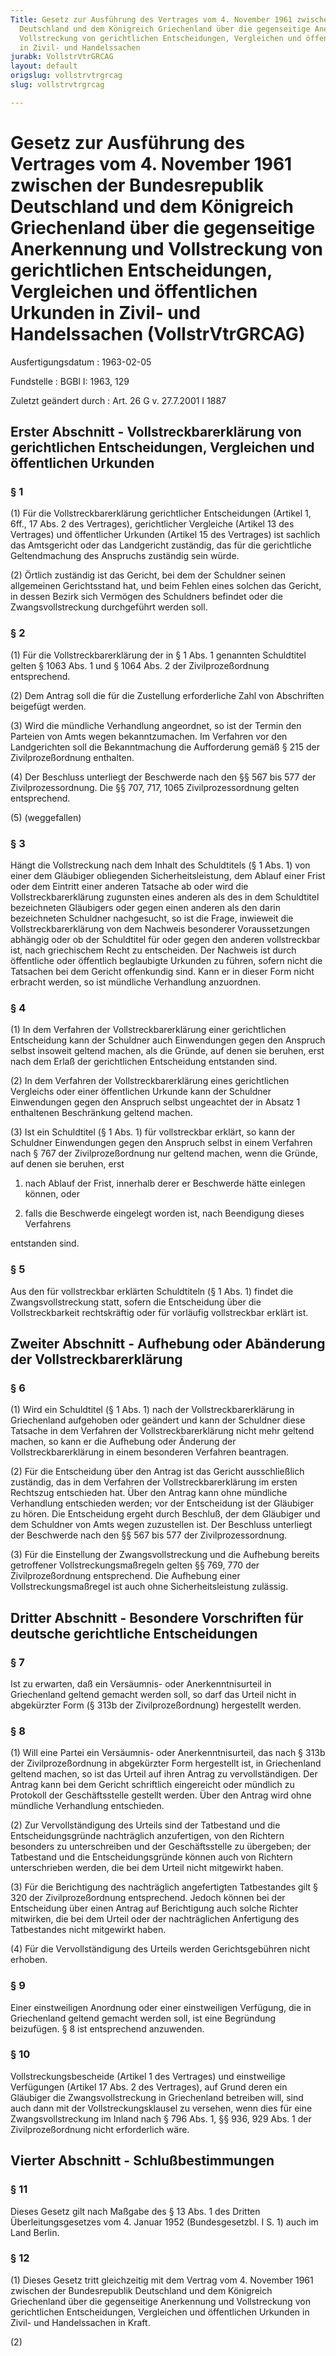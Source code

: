 ```yaml
---
Title: Gesetz zur Ausführung des Vertrages vom 4. November 1961 zwischen der Bundesrepublik
  Deutschland und dem Königreich Griechenland über die gegenseitige Anerkennung und
  Vollstreckung von gerichtlichen Entscheidungen, Vergleichen und öffentlichen Urkunden
  in Zivil- und Handelssachen
jurabk: VollstrVtrGRCAG
layout: default
origslug: vollstrvtrgrcag
slug: vollstrvtrgrcag

---
```


# Gesetz zur Ausführung des Vertrages vom 4. November 1961 zwischen der Bundesrepublik Deutschland und dem Königreich Griechenland über die gegenseitige Anerkennung und Vollstreckung von gerichtlichen Entscheidungen, Vergleichen und öffentlichen Urkunden in Zivil- und Handelssachen (VollstrVtrGRCAG)

Ausfertigungsdatum
:   1963-02-05

Fundstelle
:   BGBl I: 1963, 129

Zuletzt geändert durch
:   Art. 26 G v. 27.7.2001 I 1887

## Erster Abschnitt - Vollstreckbarerklärung von gerichtlichen Entscheidungen, Vergleichen und öffentlichen Urkunden

### § 1

(1) Für die Vollstreckbarerklärung gerichtlicher Entscheidungen
(Artikel 1, 6ff., 17 Abs. 2 des Vertrages), gerichtlicher Vergleiche
(Artikel 13 des Vertrages) und öffentlicher Urkunden (Artikel 15 des
Vertrages) ist sachlich das Amtsgericht oder das Landgericht
zuständig, das für die gerichtliche Geltendmachung des Anspruchs
zuständig sein würde.

(2) Örtlich zuständig ist das Gericht, bei dem der Schuldner seinen
allgemeinen Gerichtsstand hat, und beim Fehlen eines solchen das
Gericht, in dessen Bezirk sich Vermögen des Schuldners befindet oder
die Zwangsvollstreckung durchgeführt werden soll.

### § 2

(1) Für die Vollstreckbarerklärung der in § 1 Abs. 1 genannten
Schuldtitel gelten § 1063 Abs. 1 und § 1064 Abs. 2 der
Zivilprozeßordnung entsprechend.

(2) Dem Antrag soll die für die Zustellung erforderliche Zahl von
Abschriften beigefügt werden.

(3) Wird die mündliche Verhandlung angeordnet, so ist der Termin den
Parteien von Amts wegen bekanntzumachen. Im Verfahren vor den
Landgerichten soll die Bekanntmachung die Aufforderung gemäß § 215 der
Zivilprozeßordnung enthalten.

(4) Der Beschluss unterliegt der Beschwerde nach den §§ 567 bis 577
der Zivilprozessordnung. Die §§ 707, 717, 1065 Zivilprozessordnung
gelten entsprechend.

(5) (weggefallen)

### § 3

Hängt die Vollstreckung nach dem Inhalt des Schuldtitels (§ 1 Abs. 1)
von einer dem Gläubiger obliegenden Sicherheitsleistung, dem Ablauf
einer Frist oder dem Eintritt einer anderen Tatsache ab oder wird die
Vollstreckbarerklärung zugunsten eines anderen als des in dem
Schuldtitel bezeichneten Gläubigers oder gegen einen anderen als den
darin bezeichneten Schuldner nachgesucht, so ist die Frage, inwieweit
die Vollstreckbarerklärung von dem Nachweis besonderer Voraussetzungen
abhängig oder ob der Schuldtitel für oder gegen den anderen
vollstreckbar ist, nach griechischem Recht zu entscheiden. Der
Nachweis ist durch öffentliche oder öffentlich beglaubigte Urkunden zu
führen, sofern nicht die Tatsachen bei dem Gericht offenkundig sind.
Kann er in dieser Form nicht erbracht werden, so ist mündliche
Verhandlung anzuordnen.

### § 4

(1) In dem Verfahren der Vollstreckbarerklärung einer gerichtlichen
Entscheidung kann der Schuldner auch Einwendungen gegen den Anspruch
selbst insoweit geltend machen, als die Gründe, auf denen sie beruhen,
erst nach dem Erlaß der gerichtlichen Entscheidung entstanden sind.

(2) In dem Verfahren der Vollstreckbarerklärung eines gerichtlichen
Vergleichs oder einer öffentlichen Urkunde kann der Schuldner
Einwendungen gegen den Anspruch selbst ungeachtet der in Absatz 1
enthaltenen Beschränkung geltend machen.

(3) Ist ein Schuldtitel (§ 1 Abs. 1) für vollstreckbar erklärt, so
kann der Schuldner Einwendungen gegen den Anspruch selbst in einem
Verfahren nach § 767 der Zivilprozeßordnung nur geltend machen, wenn
die Gründe, auf denen sie beruhen, erst

1.  nach Ablauf der Frist, innerhalb derer er Beschwerde hätte einlegen
    können, oder


2.  falls die Beschwerde eingelegt worden ist, nach Beendigung dieses
    Verfahrens



entstanden sind.

### § 5

Aus den für vollstreckbar erklärten Schuldtiteln (§ 1 Abs. 1) findet
die Zwangsvollstreckung statt, sofern die Entscheidung über die
Vollstreckbarkeit rechtskräftig oder für vorläufig vollstreckbar
erklärt ist.

## Zweiter Abschnitt - Aufhebung oder Abänderung der Vollstreckbarerklärung

### § 6

(1) Wird ein Schuldtitel (§ 1 Abs. 1) nach der Vollstreckbarerklärung
in Griechenland aufgehoben oder geändert und kann der Schuldner diese
Tatsache in dem Verfahren der Vollstreckbarerklärung nicht mehr
geltend machen, so kann er die Aufhebung oder Änderung der
Vollstreckbarerklärung in einem besonderen Verfahren beantragen.

(2) Für die Entscheidung über den Antrag ist das Gericht
ausschließlich zuständig, das in dem Verfahren der
Vollstreckbarerklärung im ersten Rechtszug entschieden hat. Über den
Antrag kann ohne mündliche Verhandlung entschieden werden; vor der
Entscheidung ist der Gläubiger zu hören. Die Entscheidung ergeht durch
Beschluß, der dem Gläubiger und dem Schuldner von Amts wegen
zuzustellen ist. Der Beschluss unterliegt der Beschwerde nach den §§
567 bis 577 der Zivilprozessordnung.

(3) Für die Einstellung der Zwangsvollstreckung und die Aufhebung
bereits getroffener Vollstreckungsmaßregeln gelten §§ 769, 770 der
Zivilprozeßordnung entsprechend. Die Aufhebung einer
Vollstreckungsmaßregel ist auch ohne Sicherheitsleistung zulässig.

## Dritter Abschnitt - Besondere Vorschriften für deutsche gerichtliche Entscheidungen

### § 7

Ist zu erwarten, daß ein Versäumnis- oder Anerkenntnisurteil in
Griechenland geltend gemacht werden soll, so darf das Urteil nicht in
abgekürzter Form (§ 313b der Zivilprozeßordnung) hergestellt werden.

### § 8

(1) Will eine Partei ein Versäumnis- oder Anerkenntnisurteil, das nach
§ 313b der Zivilprozeßordnung in abgekürzter Form hergestellt ist, in
Griechenland geltend machen, so ist das Urteil auf ihren Antrag zu
vervollständigen. Der Antrag kann bei dem Gericht schriftlich
eingereicht oder mündlich zu Protokoll der Geschäftsstelle gestellt
werden. Über den Antrag wird ohne mündliche Verhandlung entschieden.

(2) Zur Vervollständigung des Urteils sind der Tatbestand und die
Entscheidungsgründe nachträglich anzufertigen, von den Richtern
besonders zu unterschreiben und der Geschäftsstelle zu übergeben; der
Tatbestand und die Entscheidungsgründe können auch von Richtern
unterschrieben werden, die bei dem Urteil nicht mitgewirkt haben.

(3) Für die Berichtigung des nachträglich angefertigten Tatbestandes
gilt § 320 der Zivilprozeßordnung entsprechend. Jedoch können bei der
Entscheidung über einen Antrag auf Berichtigung auch solche Richter
mitwirken, die bei dem Urteil oder der nachträglichen Anfertigung des
Tatbestandes nicht mitgewirkt haben.

(4) Für die Vervollständigung des Urteils werden Gerichtsgebühren
nicht erhoben.

### § 9

Einer einstweiligen Anordnung oder einer einstweiligen Verfügung, die
in Griechenland geltend gemacht werden soll, ist eine Begründung
beizufügen. § 8 ist entsprechend anzuwenden.

### § 10

Vollstreckungsbescheide (Artikel 1 des Vertrages) und einstweilige
Verfügungen (Artikel 17 Abs. 2 des Vertrages), auf Grund deren ein
Gläubiger die Zwangsvollstreckung in Griechenland betreiben will, sind
auch dann mit der Vollstreckungsklausel zu versehen, wenn dies für
eine Zwangsvollstreckung im Inland nach § 796 Abs. 1, §§ 936, 929 Abs.
1 der Zivilprozeßordnung nicht erforderlich wäre.

## Vierter Abschnitt - Schlußbestimmungen

### § 11

Dieses Gesetz gilt nach Maßgabe des § 13 Abs. 1 des Dritten
Überleitungsgesetzes vom 4. Januar 1952 (Bundesgesetzbl. I S. 1) auch
im Land Berlin.

### § 12

(1) Dieses Gesetz tritt gleichzeitig mit dem Vertrag vom 4. November
1961 zwischen der Bundesrepublik Deutschland und dem Königreich
Griechenland über die gegenseitige Anerkennung und Vollstreckung von
gerichtlichen Entscheidungen, Vergleichen und öffentlichen Urkunden in
Zivil- und Handelssachen in Kraft.

(2)

